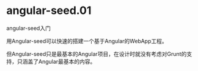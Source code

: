 # angular-seed.01
angular-seed入门


用Angular-seed可以快速的搭建一个基于Angular的WebApp工程。

但Angular-seed只是最基本的Angular项目，在设计时就没有考虑对Grunt的支持，只涵盖了Angular最基本的内容。
